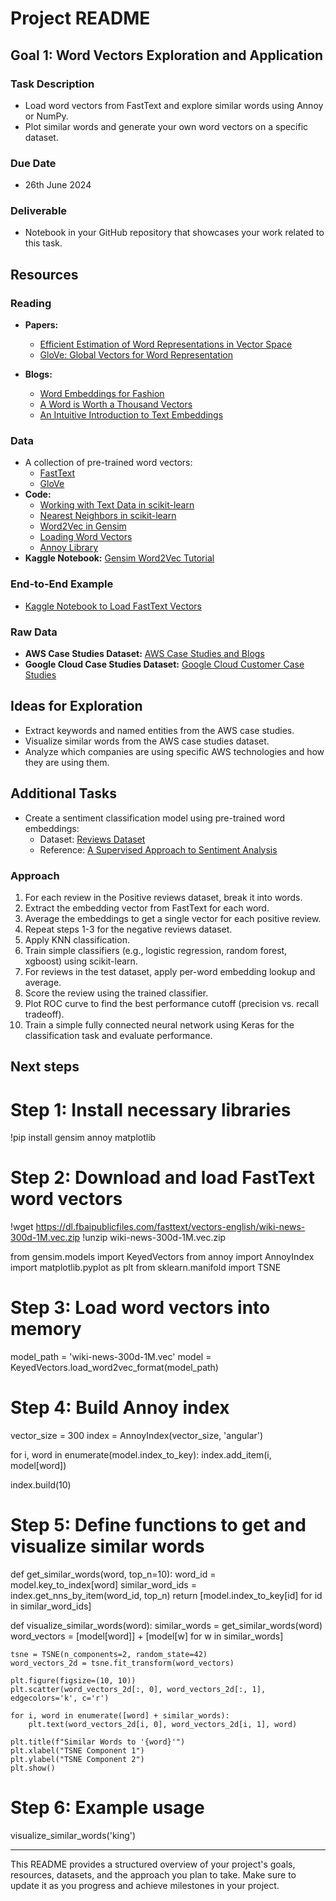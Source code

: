 # Project README

## Goal 1: Word Vectors Exploration and Application

### Task Description
- Load word vectors from FastText and explore similar words using Annoy or NumPy.
- Plot similar words and generate your own word vectors on a specific dataset.

### Due Date
- 26th June 2024

### Deliverable
- Notebook in your GitHub repository that showcases your work related to this task.

## Resources

### Reading
- **Papers:**
  - [Efficient Estimation of Word Representations in Vector Space](https://arxiv.org/pdf/1301.3781v3)
  - [GloVe: Global Vectors for Word Representation](https://nlp.stanford.edu/pubs/glove.pdf)
  
- **Blogs:**
  - [Word Embeddings for Fashion](https://making.lyst.com/2014/11/11/word-embeddings-for-fashion/)
  - [A Word is Worth a Thousand Vectors](https://multithreaded.stitchfix.com/blog/2015/03/11/word-is-worth-a-thousand-vectors/)
  - [An Intuitive Introduction to Text Embeddings](https://stackoverflow.blog/2023/11/09/an-intuitive-introduction-to-text-embeddings/)

### Data
- A collection of pre-trained word vectors:
  - [FastText](https://fasttext.cc/docs/en/english-vectors.html)
  - [GloVe](https://nlp.stanford.edu/projects/glove/)
- **Code:**
  - [Working with Text Data in scikit-learn](https://scikit-learn.org/stable/tutorial/text_analytics/working_with_text_data.html)
  - [Nearest Neighbors in scikit-learn](https://scikit-learn.org/stable/modules/neighbors.html#neighbors)
  - [Word2Vec in Gensim](https://radimrehurek.com/gensim/)
  - [Loading Word Vectors](https://github.com/blester125/word-vectors)
  - [Annoy Library](https://github.com/spotify/annoy)
- **Kaggle Notebook:** [Gensim Word2Vec Tutorial](https://www.kaggle.com/code/pierremegret/gensim-word2vec-tutorial)

### End-to-End Example
- [Kaggle Notebook to Load FastText Vectors](https://www.kaggle.com/code/harshsinghal/rit-bootcamp-june-2024-goal-1)

### Raw Data
- **AWS Case Studies Dataset:** [AWS Case Studies and Blogs](https://www.kaggle.com/datasets/harshsinghal/aws-case-studies-and-blogs)
- **Google Cloud Case Studies Dataset:** [Google Cloud Customer Case Studies](https://www.kaggle.com/datasets/harshsinghal/google-cloud-customer-case-studies/data)

## Ideas for Exploration
- Extract keywords and named entities from the AWS case studies.
- Visualize similar words from the AWS case studies dataset.
- Analyze which companies are using specific AWS technologies and how they are using them.

## Additional Tasks
- Create a sentiment classification model using pre-trained word embeddings:
  - Dataset: [Reviews Dataset](https://www.kaggle.com/datasets/ahmedabdulhamid/reviews-dataset)
  - Reference: [A Supervised Approach to Sentiment Analysis](https://arxiv.org/pdf/1607.01759)

### Approach
1. For each review in the Positive reviews dataset, break it into words.
2. Extract the embedding vector from FastText for each word.
3. Average the embeddings to get a single vector for each positive review.
4. Repeat steps 1-3 for the negative reviews dataset.
5. Apply KNN classification.
6. Train simple classifiers (e.g., logistic regression, random forest, xgboost) using scikit-learn.
7. For reviews in the test dataset, apply per-word embedding lookup and average.
8. Score the review using the trained classifier.
9. Plot ROC curve to find the best performance cutoff (precision vs. recall tradeoff).
10. Train a simple fully connected neural network using Keras for the classification task and evaluate performance.


 ## Next steps 

# Step 1: Install necessary libraries
!pip install gensim annoy matplotlib

# Step 2: Download and load FastText word vectors
!wget https://dl.fbaipublicfiles.com/fasttext/vectors-english/wiki-news-300d-1M.vec.zip
!unzip wiki-news-300d-1M.vec.zip

from gensim.models import KeyedVectors
from annoy import AnnoyIndex
import matplotlib.pyplot as plt
from sklearn.manifold import TSNE

# Step 3: Load word vectors into memory
model_path = 'wiki-news-300d-1M.vec'
model = KeyedVectors.load_word2vec_format(model_path)

# Step 4: Build Annoy index
vector_size = 300
index = AnnoyIndex(vector_size, 'angular')

for i, word in enumerate(model.index_to_key):
    index.add_item(i, model[word])

index.build(10)

# Step 5: Define functions to get and visualize similar words
def get_similar_words(word, top_n=10):
    word_id = model.key_to_index[word]
    similar_word_ids = index.get_nns_by_item(word_id, top_n)
    return [model.index_to_key[id] for id in similar_word_ids]

def visualize_similar_words(word):
    similar_words = get_similar_words(word)
    word_vectors = [model[word]] + [model[w] for w in similar_words]
    
    tsne = TSNE(n_components=2, random_state=42)
    word_vectors_2d = tsne.fit_transform(word_vectors)
    
    plt.figure(figsize=(10, 10))
    plt.scatter(word_vectors_2d[:, 0], word_vectors_2d[:, 1], edgecolors='k', c='r')
    
    for i, word in enumerate([word] + similar_words):
        plt.text(word_vectors_2d[i, 0], word_vectors_2d[i, 1], word)
    
    plt.title(f"Similar Words to '{word}'")
    plt.xlabel("TSNE Component 1")
    plt.ylabel("TSNE Component 2")
    plt.show()

# Step 6: Example usage
visualize_similar_words('king')

---

This README provides a structured overview of your project's goals, resources, datasets, and the approach you plan to take. Make sure to update it as you progress and achieve milestones in your project.
